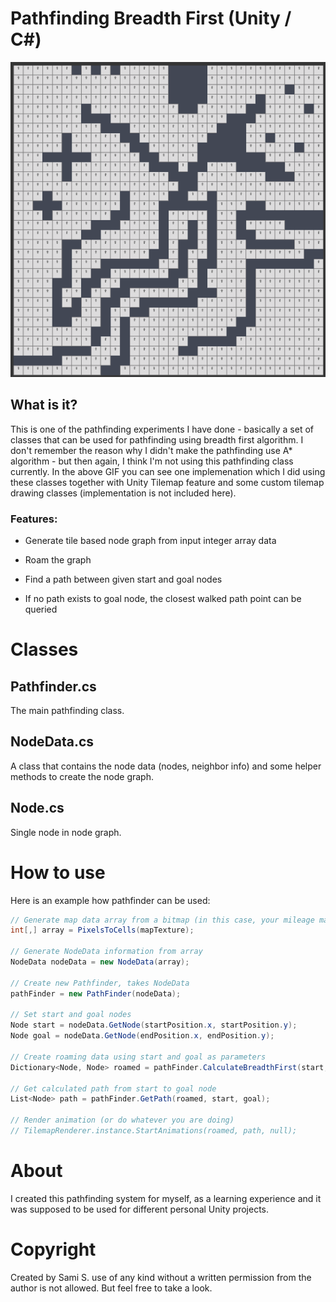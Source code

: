 # Pathfinding Breadth First (Unity / C#)

![Pathfinding image](/doc/pathfinding_breadth_first.gif)

## What is it?

This is one of the pathfinding experiments I have done - basically a set of classes that can be used for pathfinding using breadth first algorithm. I don't remember the reason why I didn't make the pathfinding use A* algorithm - but then again, I think I'm not using this pathfinding class currently. In the above GIF you can see one implemenation which I did using these classes together with Unity Tilemap feature and some custom tilemap drawing classes (implementation is not included here).

### Features:

* Generate tile based node graph from input integer array data

* Roam the graph

* Find a path between given start and goal nodes

* If no path exists to goal node, the closest walked path point can be queried

# Classes

## Pathfinder.cs
The main pathfinding class.

##  NodeData.cs
A class that contains the node data (nodes, neighbor info) and some helper methods to create the node graph.

## Node.cs
Single node in node graph.


# How to use
Here is an example how pathfinder can be used:

```C#
// Generate map data array from a bitmap (in this case, your mileage may vary)
int[,] array = PixelsToCells(mapTexture);

// Generate NodeData information from array
NodeData nodeData = new NodeData(array);

// Create new Pathfinder, takes NodeData
pathFinder = new PathFinder(nodeData);

// Set start and goal nodes
Node start = nodeData.GetNode(startPosition.x, startPosition.y);
Node goal = nodeData.GetNode(endPosition.x, endPosition.y);

// Create roaming data using start and goal as parameters
Dictionary<Node, Node> roamed = pathFinder.CalculateBreadthFirst(start, goal);

// Get calculated path from start to goal node
List<Node> path = pathFinder.GetPath(roamed, start, goal);

// Render animation (or do whatever you are doing)
// TilemapRenderer.instance.StartAnimations(roamed, path, null);
```

# About
I created this pathfinding system for myself, as a learning experience and it was supposed to be used for different personal Unity projects.

# Copyright 
Created by Sami S. use of any kind without a written permission from the author is not allowed. But feel free to take a look.
